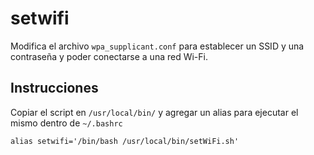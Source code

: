 # setwifi

Modifica el archivo `wpa_supplicant.conf` para establecer un SSID y una contraseña y poder conectarse a una red Wi-Fi.

## Instrucciones
Copiar el script en `/usr/local/bin/` y agregar un alias para ejecutar el mismo dentro de `~/.bashrc`
```
alias setwifi='/bin/bash /usr/local/bin/setWiFi.sh'
```


